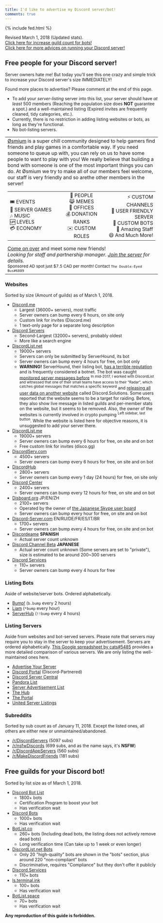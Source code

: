 ```yaml
---
title: I'd like to advertise my Discord server/bot!
comments: true
---
```


{% include fed.html %}

<meta name="og:title" content="I'd like to advertise my Discord server/bot!">
<meta name="og:site_name" content="AustinHuang.me">
<meta name="og:type" content="website">
<meta name="og:image" content="https://www.gravatar.com/avatar/d5a5f57410d9f6bf426ac4e1c1c66c2c.jpg">
<meta name="og:image:type" content="image/jpeg">
<meta name="og:image:alt" content="Austin Huang the Bus :^)">
<meta name="og:description" content="Need people for your Discord server? Need guilds for your Discord bots? This guide introduces various ways to achieve your goal!">

Revised March 1, 2018 (Updated stats).<br />[Click here for increase guild count for bots!](#free-guilds-for-your-discord-bot)<br />[Click here for more advices on running your Discord server!](./discord-server-guide)
## Free people for your Discord server!

Server owners hate me! But today you'll see this one crazy and simple trick to increase your Discord server's size IMMEDIATELY!

Found more places to advertise? Please comment at the end of this page.

* To add your *server-listing* server into this list, your server should have *at least* 500 members (Reaching the population size does **NOT** guarantee a spot.) and a well-maintained listing (Expired invites are frequently cleaned, tidy categories, etc.).
* Currently, there is no restriction in adding listing websites or bots, as long as they're functional.
* No bot-listing servers.

<table width="800px">
  <tr>
    <td>
      <!-- <b>PREMIUM AD SPACE with 150 views per day!</b><br />Just $7.5 CAD per month!<br />Pay <a href="./donate">here</a> (And <a href="http://discord.gg/013MqTM1p1qm52VcZ">contact me</a>) -->
      <a href="https://discord.gg/A4Wshdh">Øsmium</a> is a super chill community designed to help gamers find friends and play games in a comfortable way. If you need someone to queue up with, you can rely on us to have some people to want to play with you! We really believe that building a bond with someone is one of the most important things you can do. At Øsmium we try to make all of our members feel welcome, our staff is very friendly and so arethe other members in the server!
      <table width="800px" border="0" style="float:center">
        <tr>
          <td width="33%" style="text-align:left">
            🎟 EVENTS<br />
            🎳 SERVER GAMES<br />
            🎶 MUSIC<br />
            🆙 LEVELS<br />
            💳 ECONOMY
          </td>
          <td width="33%" style="text-align:center">
            👥 PEOPLE<br />
            😹 MEMES<br />
            💼 OFFICES<br />
            💰 DONATION RANKS<br />
            ✉️ CUSTOM ROLES
          </td>
          <td width="33%" style="text-align:right">
            ⚡️ CUSTOM CHANNELS<br/>
            🎱 USER FRIENDLY SERVER<br/>
            🎉 CUSTOM BOTS<br/>
            💼 Amazing Staff<br/>
            😄 And Much More!
          </td>          
        </tr>
      </table>
      <a href="https://discord.gg/A4Wshdh">Come on over</a> and meet some new friends!<br />
      <i>Looking for staff and partnership manager. <a href="https://discord.gg/A4Wshdh">Join the server</a> for details.</i><br />
      <small>Sponsored AD spot just $7.5 CAD per month! Contact <code>The Double-Eyed Bus#6889</code></small>
    </td>
  </tr>
</table>
  
### Websites
Sorted by size (Amount of guilds) as of March 1, 2018.

* [Discord.me](http://discord.me)
  * Largest (36000+ servers), most traffic
  * Server owners can bump every 6 hours, on site only
  * Custom link for invites (Discord.me)
  * 1 text-only page for a separate long description
* [Discord Servers](http://discservs.co)
  * Second-Largest (32000+ servers), probably oldest
  * More like a search engine
* [DiscordList.net](http://discordlist.net)
  * 19000+ servers
  * Servers can only be submitted by ServerHound, its bot 
  * Server owners can bump every 4 hours for free, on bot only
  * **WARNING!** ServerHound, their listing bot, [has a terrible reputation](https://www.reddit.com/search?q=serverhound) and is frequently considered a botnet. The bot was caught [monitored server messages before](https://www.reddit.com/r/discordapp/comments/5sz8qo/does_serverhound_secretly_log_your_servers_chat/) <sup>In mid-2017, I worked with DiscordList and witnessed that one of their small teams have access to their "Radar", which catches global messages that matches a specific keyword</sup> and [releasing all user data on another website](https://www.reddit.com/r/discordapp/comments/79e79e/serverhound_website_taken_down/) called Discord.Solutions. Some users reported that the website seems to be a target for raiding. Before, they also show live message in listed guilds and per-member stats on the website, but it seems to be removed. Also, the owner of the websites is currently involved in crypto pumping <sup>Left sidebar, last button</sup>. While the website is listed here for objective reasons, it is unsuggested to add your server there.
* [DiscordList.me](http://discordlist.me)
  * 19000+ servers
  * Server owners can bump every 6 hours for free, on site and on bot
  * Free custom link for invites (disco.gg)
* [DiscordServ.com](http://discordserv.com)
  * 4500+ servers
  * Server owners can bump every 6 hours for free, on site and on bot
* [DiscordHub](https://discordhub.com/servers/list)
  * 2800+ servers
  * Server owners can bump every 1 day (24 hours) for free, on site only
* [Discord Center](https://discord.center/?a=cod4xXUltltp)
  * 2400+ servers
  * Server owners can bump every 12 hours for free, on site and on bot
* [Disboard.org](http://disboard.org) JP/EN/ZH
  * 2100+ servers
  * Operated by the owner of [the Japanese Skype user board](http://skypech.com)
  * Server owners can bump every hour for free, on site and on bot
* [Discord-Server.com](http://discord-server.com) EN/RU/DE/FR/ES/IT/BR
  * 1700+ servers
  * Server owners can bump every 4 hours for free, on site and on bot
* [Discordeame](http://discordea.net) **SPANISH**
  * Actual server count unknown
* [Discord Channel Beta](http://discha.net/server) **JAPANESE**
  * Actual server count unknown (Some servers are set to "private"), size is estimated to be around 200~300 servers
* [Discord Services](http://discord.services)
  * 110+ servers
  * Server owners can bump every 4 hours for free

### Listing Bots
Aside of website/server bots. Ordered alphabetically.

* [Bump!](https://discordapp.com/oauth2/authorize?client_id=354107917508673547&scope=bot&permissions=1341643969) (`b.bump` every 2 hours)
* [Liam](https://liam.advertise.racing/) (`*bump` every hour)
* [ServerHub](https://discordapp.com/oauth2/authorize?client_id=277420177283481601&scope=bot&permissions=351297) (`!!bump` every 4 hours)

### Listing Servers
Aside from websites and bot-served servers. Please note that servers may require you to stay in the server to keep your advertisement. Servers are ordered alphabetically. [This Google spreadsheet by cats#5485](https://docs.google.com/spreadsheets/d/1Ia8VYVrnggQR1Kvb982DzbjZMXjqqrtETPVE9ri7Jag/edit#gid=0) provides a more detailed comparison of various servers. We are only listing the well-maintained ones here.

* [Advertise Your Server](https://discord.gg/RrjdrGQ)
* [Discord Portal](https://discord.gg/KmZETQW) (Discord-Partnered)
* [Discord Server Central](http://discord.gg/PrzjCjG)
* [Pandora List](https://discord.gg/mU9ezQ2)
* [Server Advertisement List](http://discord.gg/Gb9gjd3)
* [The Hub](https://discord.gg/dGUC3F6)
* [The Portal](https://discord.gg/6HtGJ98)
* [United Server Listings](https://discord.gg/HbATpW2)

### Subreddits
Sorted by sub count as of January 11, 2018. Except the listed ones, all others are either new or unmaintained/abandoned.

* [/r/DiscordServers](https://www.reddit.com/r/discordservers/) (5097 subs)
* [/r/nsfwDiscords](https://www.reddit.com/r/nsfwDiscords/) (699 subs, and as the name says, it's **NSFW**)
* [/r/DiscordAppServers](https://www.reddit.com/r/DiscordAppServers/) (560 subs)
* [/r/MakeDiscordFriends](https://www.reddit.com/r/MakeDiscordFriends/) (181 subs)

## Free guilds for your Discord bot!
Sorted by list size as of March 1, 2018.

* [Discord Bot List](https://discordbots.org)
  * 1800+ bots
  * Certification Program to boost your bot
  * Has verification wait
* [Discord Bots](https://bots.discord.pw)
  * 1000+ bots
  * Has verification wait
* [BotList.co](https://botlist.co/bots/filter?category=&platform=15&order=date)
  * 260+ bots (Including dead bots, the listing does not actively remove dead bots)
  * Long verification time (Can take up to 1 week or even longer)
* [DiscordList.net Bots](https://bots.discordlist.net)
  * Only 20 "high-quality" bots are shown in the "bots" section, plus around 220 "non-compliant" bots
  * Discriminative, requires "Compliance" but they don't offer it publicly
* [Discord.Services](http://discord.services/bots/)
  * 110+ bots
* [ls.terminal.ink](https://ls.terminal.ink)
  * 100+ bots
  * Has verification wait
* [BotList.space](https://botlist.space)
  * 70+ bots
  * Has verification wait

**Any reproduction of this guide is forbidden.**
